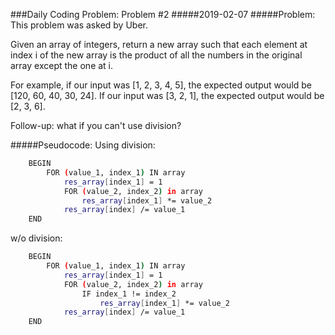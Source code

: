 ###Daily Coding Problem: Problem #2
#####2019-02-07
#####Problem:
This problem was asked by Uber.

Given an array of integers, return a new array such that each element at index i of the new array is the product of all the numbers in the original array except the one at i.

For example, if our input was [1, 2, 3, 4, 5], the expected output would be [120, 60, 40, 30, 24]. If our input was [3, 2, 1], the expected output would be [2, 3, 6].

Follow-up: what if you can't use division?


#####Pseudocode:
Using division:
```bash
    BEGIN
        FOR (value_1, index_1) IN array
            res_array[index_1] = 1            
            FOR (value_2, index_2) in array
                res_array[index_1] *= value_2            
            res_array[index] /= value_1
    END
```
w/o division:
```bash
    BEGIN
        FOR (value_1, index_1) IN array
            res_array[index_1] = 1
            FOR (value_2, index_2) in array
                IF index_1 != index_2
                    res_array[index_1] *= value_2
            res_array[index] /= value_1
    END
```